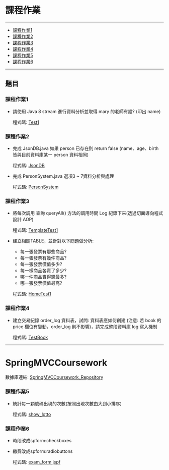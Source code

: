 # 課程作業
---
* [課程作業1](#課程作業1)
* [課程作業2](#課程作業2)
* [課程作業3](#課程作業3)
* [課程作業4](#課程作業4)
* [課程作業5](#課程作業5)
* [課程作業6](#課程作業6)
---
## 題目
### 課程作業1
- 請使用 Java 8 stream 進行資料分析並取得 mary 的老師有誰? (印出 name)

  程式碼: [Test1](src/test/java/com/study/SpringCoreCoursework/coursework1/Test1.java)
  
### 課程作業2
- 完成 JsonDB.java 如果 person 已存在則 return false (name、age、birth 皆與目前資料庫某一 person 資料相同)

  程式碼: [JsonDB](src/main/java/com/study/SpringCoreCoursework/coursework2/JsonDB.java)
- 完成 PersonSystem.java 選項3 ~ 7資料分析與處理

  程式碼: [PersonSystem](src/main/java/com/study/SpringCoreCoursework/coursework2/PersonSystem.java)
 
### 課程作業3
- 將每次調用 查詢 queryAll() 方法的調用時間 Log 紀錄下來(透過切面導向程式設計 AOP)

  程式碼: [TemplateTest1](src/test/java/com/study/SpringCoreCoursework/coursework3/TemplateTest1.java)
- 建立相關TABLE，並針對以下問題做分析:
  - 每一張發票有那些商品?
  - 每一張發票有幾件商品?
  - 每一張發票價值多少?
  - 每一樣商品各賣了多少?
  - 哪一件商品賣得錢最多?
  - 哪一張發票價值最高?

  程式碼: [HomeTest1](src/test/java/com/study/SpringCoreCoursework/coursework3/HomeTest1.java)
 
### 課程作業4
- 建立交易紀錄 order_log 資料表，試問: 資料表應如何創建 (注意: 若 book 的 price 欄位有變動，order_log 則不影響)，請完成整段資料庫 log 寫入機制

  程式碼: [TestBook](src/test/java/com/study/SpringCoreCoursework/coursework4/TestBook.java)

<hr>

# SpringMVCCoursework

數據庫連結: [SpringMVCCoursework_Repository](https://github.com/bravot62858/SpringMVCCoursework)
  
### 課程作業5
- 統計每一顆號碼出現的次數(按照出現次數由大到小排序)  
  
  程式碼: [show_lotto](https://github.com/bravot62858/SpringMVCCoursework/blob/master/src/main/webapp/WEB-INF/views/coursework5/show_lotto.jsp)
  
### 課程作業6
- 時段改成spform:checkboxes
- 繳費改成spform:radiobuttons
  
  程式碼: [exam_form.jspf](https://github.com/bravot62858/SpringMVCCoursework/blob/master/src/main/webapp/WEB-INF/views/coursework6/exam_form.jspf)
